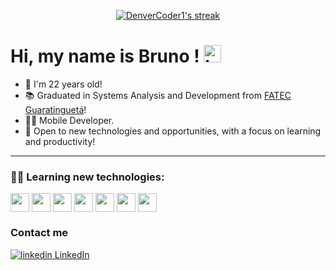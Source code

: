 <p align="center">
  <a href="https://git.io/streak-stats">
    <img title="🔥 Get streak stats for your profile at git.io/streak-stats" alt="DenverCoder1's streak" src="https://streak-stats.demolab.com?user=BrunoRabbit&theme=merko&hide_border=true&date_format=j%20M%5B%20Y%5D&background=DD272700"/>
  </a>
</p>

# Hi, my name is Bruno ! <img src="https://user-images.githubusercontent.com/1303154/88677602-1635ba80-d120-11ea-84d8-d263ba5fc3c0.gif" width="28px" alt="hi">

* 📅 I'm 22 years old!
* 📚 Graduated in Systems Analysis and Development from [FATEC Guaratinguetá](https://www.linkedin.com/company/fatec-guaratinguet%C3%A1/)!
* 🏴‍☠️ Mobile Developer.
* 📖 Open to new technologies and opportunities, with a focus on learning and productivity!
<hr/>

### 👨‍💻 Learning new technologies:

<div>
 <img align="center" height="30" weight="40" src="https://img.shields.io/badge/Flutter-02569B?style=for-the-badge&logo=flutter&logoColor=white" />
 <img align="center" height="30" weight="40" src="https://img.shields.io/badge/Java-ED8B00?style=for-the-badge&logo=java&logoColor=white" />
 <img align="center" height="30" weight="50" src="https://img.shields.io/badge/JavaScript-F7DF1E?style=for-the-badge&logo=javascript&logoColor=black" />
 <img align="center" height="30" weight="50" src="https://img.shields.io/badge/CSS3-1572B6?style=for-the-badge&logo=css3&logoColor=white" />
 <img align="center" height="30" weight="40" src="https://img.shields.io/badge/HTML5-E34F26?style=for-the-badge&logo=html5&logoColor=white" />
 <img align="center" height="30" weight="40" src="https://img.shields.io/badge/React-20232A?style=for-the-badge&logo=react&logoColor=61DAFB" />
 <img align="center" height="30" weight="40" src="https://img.shields.io/badge/React_Native-20232A?style=for-the-badge&logo=react&logoColor=61DAFB" />
  </div>
  
### Contact me
[![linkedin](https://i.stack.imgur.com/gVE0j.png) LinkedIn](https://www.linkedin.com/in/bruno-coelho-2337741b5/)



